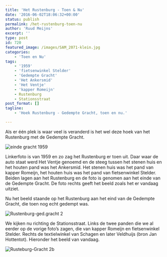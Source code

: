 ```yaml
---
title: 'Het Rustenburg - Toen & Nu'
date: '2016-06-02T18:06:32+00:00'
status: publish
permalink: /het-rustenburg-toen-nu
author: 'Ruud Meijns'
excerpt: ''
type: post
id: 720
featured_image: /images/SAM_2071-klein.jpg
categories:
    - 'Toen en Nu'
tags:
    - '1959'
    - 'fietsenwinkel Stelder'
    - 'Gedempte Gracht'
    - 'Het Ankersmid'
    - 'Het Ventje'
    - 'kapper Romeijn'
    - Rustenburg
    - Stationsstraat
post_format: []
tagline:
    - 'Hoek Rustenburg - Gedempte Gracht, toen en nu.'

---
```

Als er één plek is waar veel is veranderd is het wel deze hoek van het Rustenburg met de Gedempte Gracht.

![einde gracht 1959](/images/SAM_2071-klein.jpg)

Linkerfoto is van 1959 en zo zag het Rustenburg er toen uit. Daar waar de auto staat werd Het Ventje genoemd en de steeg tussen het stenen huis en het houten pand was het Ankersmid. Het stenen huis was het pand van kapper Romeijn, het houten huis was het pand van fietsenwinkel Stelder. Beiden lagen aan het Rustenburg en de foto is genomen aan het einde van de Gedempte Gracht. De foto rechts geeft het beeld zoals het er vandaag uitziet.

Nu het beeld staande op het Rustenburg aan het eind van de Gedempte Gracht, die toen nog echt gedempt was.

![Rustenburg-ged.gracht 2](/images/Rustenburg-ged.gracht-2.jpg)

We kijken nu richting de Stationsstraat. Links de twee panden die we al eerder op de vorige foto’s zagen, die van kapper Romeijn en fietsenwinkel Stelder. Rechts de textielwinkel van Schagen en later Veldhuijs (bron Jan Hottentot). Hieronder het beeld van vandaag.

![Rusteburg-Gracht 2b](/images/Rusteburg-Gracht-2b.jpg)